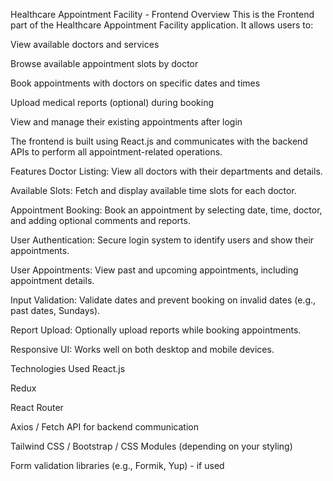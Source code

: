 Healthcare Appointment Facility - Frontend
Overview
This is the Frontend part of the Healthcare Appointment Facility application. It allows users to:

View available doctors and services

Browse available appointment slots by doctor

Book appointments with doctors on specific dates and times

Upload medical reports (optional) during booking

View and manage their existing appointments after login

The frontend is built using React.js and communicates with the backend APIs to perform all appointment-related operations.

Features
Doctor Listing: View all doctors with their departments and details.

Available Slots: Fetch and display available time slots for each doctor.

Appointment Booking: Book an appointment by selecting date, time, doctor, and adding optional comments and reports.

User Authentication: Secure login system to identify users and show their appointments.

User Appointments: View past and upcoming appointments, including appointment details.

Input Validation: Validate dates and prevent booking on invalid dates (e.g., past dates, Sundays).

Report Upload: Optionally upload reports while booking appointments.

Responsive UI: Works well on both desktop and mobile devices.

Technologies Used
React.js

Redux 

React Router

Axios / Fetch API for backend communication

Tailwind CSS / Bootstrap / CSS Modules (depending on your styling)

Form validation libraries (e.g., Formik, Yup) - if used


